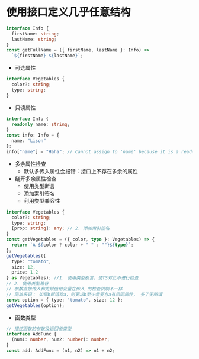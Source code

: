 # 使用接口定义几乎任意结构
```typescript
interface Info {
  firstName: string;
  lastName: string;
}
const getFullName = ({ firstName, lastName }: Info) =>
  `${firstName} ${lastName}`;
```
- 可选属性
```typescript
interface Vegetables {
  color?: string;
  type: string;
}
```
- 只读属性
```typescript
interface Info {
  readonly name: string;
}
const info: Info = {
  name: "Lison"
};
info["name"] = "Haha"; // Cannot assign to 'name' because it is a read-only property
```
- 多余属性检查
  - 默认多传入属性会报错：接口上不存在多余的属性
- 绕开多余属性检查
  - 使用类型断言
  - 添加索引签名
  - 利用类型兼容性
```typescript
interface Vegetables {
  color?: string;
  type: string;
  [prop: string]: any; // 2. 添加索引签名
}
const getVegetables = ({ color, type }: Vegetables) => {
  return `A ${color ? color + " " : ""}${type}`;
};
getVegetables({
  type: "tomato",
  size: 12,
  price: 1.2
} as Vegetables); //1. 使用类型断言，使TS对此不进行检查
// 3. 使用类型兼容
// 参数直接传入和先赋值给变量在传入 的检查机制不一样
// 简单来说： 如果b赋值给a，则要求b至少需要与a有相同属性， 多了无所谓
const option = { type: "tomato", size: 12 };
getVegetables(option);
```
- 函数类型
```typescript
// 描述函数的参数及返回值类型
interface AddFunc {
  (num1: number, num2: number): number;
}
const add: AddFunc = (n1, n2) => n1 + n2;
```